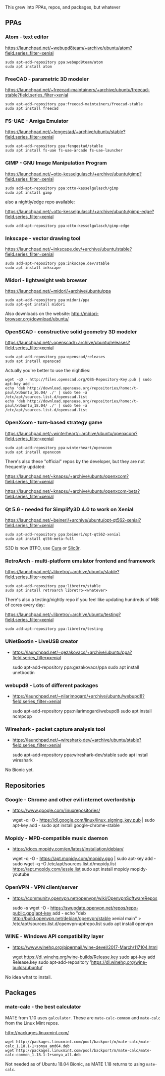 This grew into PPAs, repos, and packages, but whatever

## PPAs

### Atom - text editor

https://launchpad.net/~webupd8team/+archive/ubuntu/atom?field.series_filter=xenial

    sudo apt-add-repository ppa:webupd8team/atom
    sudo apt install atom

### FreeCAD - parametric 3D modeler

https://launchpad.net/~freecad-maintainers/+archive/ubuntu/freecad-stable?field.series_filter=xenial

    sudo apt-add-repository ppa:freecad-maintainers/freecad-stable
    sudo apt install freecad

### FS-UAE - Amiga Emulator

https://launchpad.net/~fengestad/+archive/ubuntu/stable?field.series_filter=xenial

    sudo apt-add-repository ppa:fengestad/stable
    sudo apt install fs-uae fs-uae-arcade fs-uae-launcher

### GIMP - GNU Image Manipulation Program

https://launchpad.net/~otto-kesselgulasch/+archive/ubuntu/gimp?field.series_filter=xenial

    sudo add-apt-repository ppa:otto-kesselgulasch/gimp
    sudo apt install gimp

also a nightly/edge repo available:

https://launchpad.net/~otto-kesselgulasch/+archive/ubuntu/gimp-edge?field.series_filter=xenial

    sudo add-apt-repository ppa:otto-kesselgulasch/gimp-edge

### Inkscape - vector drawing tool

https://launchpad.net/~inkscape.dev/+archive/ubuntu/stable?field.series_filter=xenial

    sudo add-apt-repository ppa:inkscape.dev/stable
    sudo apt install inkscape

### Midori - lightweight web browser

https://launchpad.net/~midori/+archive/ubuntu/ppa

    sudo apt-add-repository ppa:midori/ppa
    sudo apt-get install midori

Also downloads on the website: http://midori-browser.org/download/ubuntu/

### OpenSCAD - constructive solid geometry 3D modeler

https://launchpad.net/~openscad/+archive/ubuntu/releases?field.series_filter=xenial

    sudo apt-add-repository ppa:openscad/releases
    sudo apt install openscad

Actually you're better to use the nightlies:

    wget -qO - http://files.openscad.org/OBS-Repository-Key.pub | sudo apt-key add -
    echo 'deb http://download.opensuse.org/repositories/home:/t-paul/xUbuntu_16.04/ ./' | sudo tee -a /etc/apt/sources.list.d/openscad.list
    echo 'deb http://download.opensuse.org/repositories/home:/t-paul/xUbuntu_18.04/ ./' | sudo tee -a /etc/apt/sources.list.d/openscad.list

### OpenXcom - turn-based strategy game

https://launchpad.net/~winterheart/+archive/ubuntu/openxcom?field.series_filter=xenial

    sudo apt-add-repository ppa:winterheart/openxcom
    sudo apt install openxcom

There's also these "official" repos by the developer, but they are not frequently updated:

https://launchpad.net/~knapsu/+archive/ubuntu/openxcom?field.series_filter=xenial

https://launchpad.net/~knapsu/+archive/ubuntu/openxcom-beta?field.series_filter=xenial

### Qt 5.6 - needed for Simplify3D 4.0 to work on Xenial

https://launchpad.net/~beineri/+archive/ubuntu/opt-qt562-xenial?field.series_filter=xenial

    sudo apt-add-repository ppa:beineri/opt-qt562-xenial
    sudo apt install qt56-meta-full

S3D is now BTFO, use [Cura](https://ultimaker.com/en/products/ultimaker-cura-software) or [Slic3r](https://dl.slic3r.org/dev/linux/).

### RetroArch - multi-platform emulator frontend and framework

https://launchpad.net/~libretro/+archive/ubuntu/stable?field.series_filter=xenial

    sudo apt-add-repository ppa:libretro/stable
    sudo apt install retroarch libretro-<whatever>

There's also a testing/nightly repo if you feel like updating hundreds of MiB of cores every day:

https://launchpad.net/~libretro/+archive/ubuntu/testing?field.series_filter=xenial

    sudo add-apt-repository ppa:libretro/testing

### UNetBootin - LiveUSB creator

* https://launchpad.net/~gezakovacs/+archive/ubuntu/ppa?field.series_filter=xenial

    sudo apt-add-repository ppa:gezakovacs/ppa
    sudo apt install unetbootin

### webupd8 - Lots of different packages

* https://launchpad.net/~nilarimogard/+archive/ubuntu/webupd8?field.series_filter=xenial

    sudo apt-add-repository ppa:nilarimogard/webupd8
    sudo apt install ncmpcpp

### Wireshark - packet capture analysis tool

* https://launchpad.net/~wireshark-dev/+archive/ubuntu/stable?field.series_filter=xenial

    sudo apt-add-repository ppa:wireshark-dev/stable
    sudo apt install wireshark

No Bionic yet.

## Repositories

### Google - Chrome and other evil internet overlordship

* https://www.google.com/linuxrepositories/

    wget -q -O - https://dl.google.com/linux/linux_signing_key.pub | sudo apt-key add -
    sudo apt install google-chrome-stable

### Mopidy - MPD-compatible music daemon

* https://docs.mopidy.com/en/latest/installation/debian/

    wget -q -O - https://apt.mopidy.com/mopidy.gpg | sudo apt-key add -
    sudo wget -q -O /etc/apt/sources.list.d/mopidy.list https://apt.mopidy.com/jessie.list
    sudo apt install mopidy mopidy-youtube

### OpenVPN - VPN client/server

* https://community.openvpn.net/openvpn/wiki/OpenvpnSoftwareRepos

    sudo -s
    wget -O - https://swupdate.openvpn.net/repos/repo-public.gpg|apt-key add -
    echo "deb http://build.openvpn.net/debian/openvpn/stable xenial main" > /etc/apt/sources.list.d/openvpn-aptrepo.list
    sudo apt install openvpn

### WINE - Windows API compatibility layer

* https://www.winehq.org/pipermail/wine-devel/2017-March/117104.html

    wget https://dl.winehq.org/wine-builds/Release.key
    sudo apt-key add Release.key
    sudo apt-add-repository 'https://dl.winehq.org/wine-builds/ubuntu/'

No idea what to install.

## Packages

### mate-calc - the best calculator

MATE from 1.10 uses `galculator`. These are `mate-calc-common` and `mate-calc` from the Linux Mint repos.

http://packages.linuxmint.com/

    wget http://packages.linuxmint.com/pool/backport/m/mate-calc/mate-calc_1.18.1-1+sonya_amd64.deb
    wget http://packages.linuxmint.com/pool/backport/m/mate-calc/mate-calc-common_1.18.1-1+sonya_all.deb

Not needed as of Ubuntu 18.04 Bionic, as MATE 1.18 returns to using `mate-calc`.